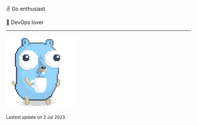 :v: Go enthusiast

:muscle: DevOps lover

---

![Image alt text](/images/gopher_with_coffee.gif)


<sub>Lastest update on 2 Jul 2023.</sub>
